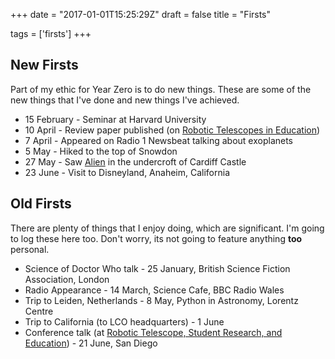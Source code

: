 +++
date = "2017-01-01T15:25:29Z"
draft = false
title = "Firsts"

tags = ['firsts']
+++

## New Firsts

Part of my ethic for Year Zero is to do new things. These are some of the new things that I've done and new things I've achieved.

- <i class="fa fa-angle-right" aria-hidden="true"></i> 15 February - Seminar at Harvard University
- <i class="fa fa-angle-right" aria-hidden="true"></i> 10 April -  Review paper published (on [Robotic Telescopes in Education](http://www.tandfonline.com/doi/full/10.1080/21672857.2017.1303264))
- <i class="fa fa-angle-right" aria-hidden="true"></i> 7 April - Appeared on Radio 1 Newsbeat talking about exoplanets
- <i class="fa fa-angle-right" aria-hidden="true"></i> 5 May - Hiked to the top of Snowdon
- <i class="fa fa-angle-right" aria-hidden="true"></i> 27 May - Saw [Alien][1] in the undercroft of Cardiff Castle
- <i class="fa fa-angle-right" aria-hidden="true"></i> 23 June - Visit to Disneyland, Anaheim, California


## Old Firsts

There are plenty of things that I enjoy doing, which are significant. I'm going to log these here too. Don't worry, its not going to feature anything **too** personal.

- <i class="fa fa-angle-right" aria-hidden="true"></i> Science of Doctor Who talk - 25 January, British Science Fiction Association, London
- <i class="fa fa-angle-right" aria-hidden="true"></i> Radio Appearance - 14 March, Science Cafe, BBC Radio Wales
- <i class="fa fa-angle-right" aria-hidden="true"></i> Trip to Leiden, Netherlands - 8 May, Python in Astronomy, Lorentz Centre
- <i class="fa fa-angle-right" aria-hidden="true"></i> Trip to California (to LCO headquarters) - 1 June
- <i class="fa fa-angle-right" aria-hidden="true"></i> Conference talk (at [Robotic Telescope, Student Research, and Education](http;//www.rtsre.org)) - 21 June, San Diego


[1]:https://en.wikipedia.org/wiki/Alien_(film)

